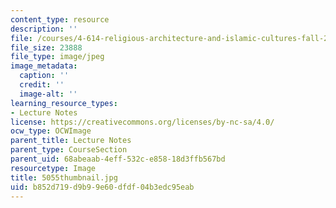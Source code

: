 ```yaml
---
content_type: resource
description: ''
file: /courses/4-614-religious-architecture-and-islamic-cultures-fall-2002/b852d719d9b99e60dfdf04b3edc95eab_5055thumbnail.jpg
file_size: 23888
file_type: image/jpeg
image_metadata:
  caption: ''
  credit: ''
  image-alt: ''
learning_resource_types:
- Lecture Notes
license: https://creativecommons.org/licenses/by-nc-sa/4.0/
ocw_type: OCWImage
parent_title: Lecture Notes
parent_type: CourseSection
parent_uid: 68abeaab-4eff-532c-e858-18d3ffb567bd
resourcetype: Image
title: 5055thumbnail.jpg
uid: b852d719-d9b9-9e60-dfdf-04b3edc95eab
---
```


